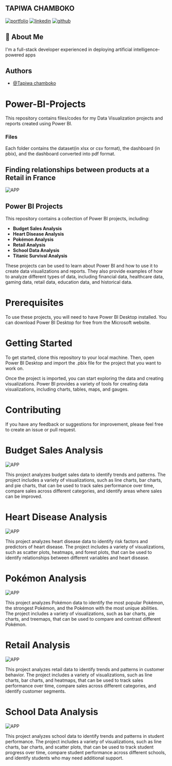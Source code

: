 
## TAPIWA CHAMBOKO
[![portfolio](https://img.shields.io/badge/my_portfolio-000?style=for-the-badge&logo=ko-fi&logoColor=white)](https://tapiwachamb.github.io/tapiwachamboko/)
[![linkedin](https://img.shields.io/badge/linkedin-0A66C2?style=for-the-badge&logo=linkedin&logoColor=white)](https://www.linkedin.com/in/tapiwa-chamboko-327270208/)
[![github](https://img.shields.io/badge/github-1DA1F2?style=for-the-badge&logo=githubr&logoColor=white)](https://github.com/tapiwachamb)


## 🚀 About Me
I'm a full-stack developer experienced in deploying artificial intelligence-powered apps


## Authors

- [@Tapiwa chamboko](https://github.com/tapiwachamb)

# Power-BI-Projects
This repository contains files/codes for my Data Visualization projects and reports created using Power BI.

### Files
Each folder contains the dataset(in xlsx or csv format), the dashboard (in pbix), and the dashboard converted into pdf format.

##  Finding relationships between products at a Retail in France


![APP](https://github.com/tapiwachamb/PowerBi-Dashboards/blob/main/dashboard.png)

## Power BI Projects

This repository contains a collection of Power BI projects, including:

* **Budget Sales Analysis**
* **Heart Disease Analysis**
* **Pokémon Analysis**
* **Retail Analysis**
* **School Data Analysis**
* **Titanic Survival Analysis**

These projects can be used to learn about Power BI and how to use it to create data visualizations and reports. They also provide examples of how to analyze different types of data, including financial data, healthcare data, gaming data, retail data, education data, and historical data.

# Prerequisites

To use these projects, you will need to have Power BI Desktop installed. You can download Power BI Desktop for free from the Microsoft website.

# Getting Started

To get started, clone this repository to your local machine. Then, open Power BI Desktop and import the .pbix file for the project that you want to work on.

Once the project is imported, you can start exploring the data and creating visualizations. Power BI provides a variety of tools for creating data visualizations, including charts, tables, maps, and gauges.

# Contributing

If you have any feedback or suggestions for improvement, please feel free to create an issue or pull request.

# Budget Sales Analysis

![APP](https://github.com/tapiwachamb/PowerBi-Dashboards/blob/main/Budget%20Sales%20Analysis/Sales%20and%20Budget%20Analysis.png)

This project analyzes budget sales data to identify trends and patterns. The project includes a variety of visualizations, such as line charts, bar charts, and pie charts, that can be used to track sales performance over time, compare sales across different categories, and identify areas where sales can be improved.

# Heart Disease Analysis

![APP](https://github.com/tapiwachamb/PowerBi-Dashboards/blob/main/Heart%20Disease%20Analysis/Heart%20Disease%20Analysis.png)

This project analyzes heart disease data to identify risk factors and predictors of heart disease. The project includes a variety of visualizations, such as scatter plots, heatmaps, and forest plots, that can be used to identify relationships between different variables and heart disease.

# Pokémon Analysis

![APP](https://github.com/tapiwachamb/PowerBi-Dashboards/blob/main/Pokemon%20Analysis/Pokemon%20Analysis.png)

This project analyzes Pokémon data to identify the most popular Pokémon, the strongest Pokémon, and the Pokémon with the most unique abilities. The project includes a variety of visualizations, such as bar charts, pie charts, and treemaps, that can be used to compare and contrast different Pokémon.

# Retail Analysis

![APP](https://github.com/tapiwachamb/PowerBi-Dashboards/blob/main/Retail%20Analysis/Retail%20Analysis.png)

This project analyzes retail data to identify trends and patterns in customer behavior. The project includes a variety of visualizations, such as line charts, bar charts, and heatmaps, that can be used to track sales performance over time, compare sales across different categories, and identify customer segments.

# School Data Analysis

![APP](https://github.com/tapiwachamb/PowerBi-Dashboards/blob/main/School%20Data%20Analysis/School%20Data%20Analysis.png)

This project analyzes school data to identify trends and patterns in student performance. The project includes a variety of visualizations, such as line charts, bar charts, and scatter plots, that can be used to track student progress over time, compare student performance across different schools, and identify students who may need additional support.



